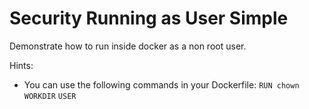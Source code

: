 # Security Running as User Simple

Demonstrate how to run inside docker as a non root
user.

Hints:
* You can use the following commands in your Dockerfile:
    `RUN chown`
    `WORKDIR`
    `USER`
